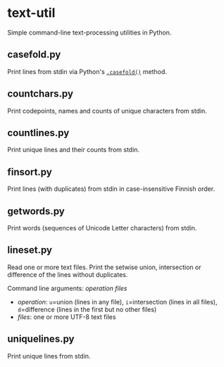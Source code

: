 # text-util
Simple command-line text-processing utilities in Python.

## casefold.py
Print lines from stdin via Python's [``.casefold()``](https://docs.python.org/library/stdtypes.html#str.casefold) method.

## countchars.py
Print codepoints, names and counts of unique characters from stdin.

## countlines.py
Print unique lines and their counts from stdin.

## finsort.py
Print lines (with duplicates) from stdin in case-insensitive Finnish order.

## getwords.py
Print words (sequences of Unicode Letter characters) from stdin.

## lineset.py
Read one or more text files. Print the setwise union, intersection or difference of the lines without duplicates.

Command line arguments: *operation* *files*
* *operation*: `u`=union (lines in any file), `i`=intersection (lines in all files), `d`=difference (lines in the first but no other files)
* *files*: one or more UTF-8 text files

## uniquelines.py
Print unique lines from stdin.

